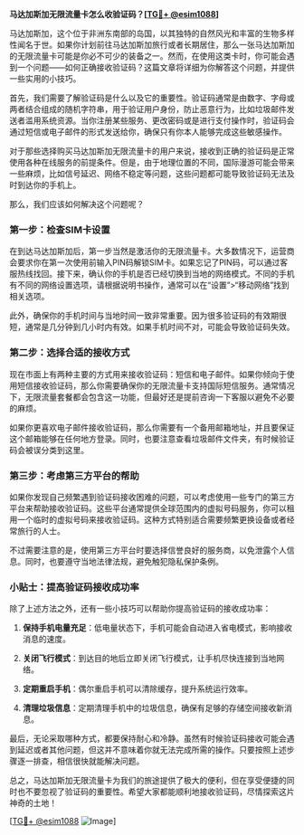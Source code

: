 **马达加斯加无限流量卡怎么收验证码？[[TG💪+ @esim1088](https://t.me/s/esim1088)]**

马达加斯加，这个位于非洲东南部的岛国，以其独特的自然风光和丰富的生物多样性闻名于世。如果你计划前往马达加斯加旅行或者长期居住，那么一张马达加斯加的无限流量卡可能是你必不可少的装备之一。然而，在使用这类卡时，你可能会遇到一个问题——如何正确接收验证码？这篇文章将详细为你解答这个问题，并提供一些实用的小技巧。

首先，我们需要了解验证码是什么以及它的重要性。验证码通常是由数字、字母或两者结合组成的随机字符串，用于验证用户身份，防止恶意行为，比如垃圾邮件发送者滥用系统资源。当你注册某些服务、更改密码或是进行支付操作时，验证码会通过短信或电子邮件的形式发送给你，确保只有你本人能够完成这些敏感操作。

对于那些选择购买马达加斯加无限流量卡的用户来说，接收到正确的验证码是正常使用各种在线服务的前提条件。但是，由于地理位置的不同，国际漫游可能会带来一些麻烦，比如信号延迟、网络不稳定等问题，这些问题都可能导致验证码无法及时到达你的手机上。

那么，我们应该如何解决这个问题呢？

### 第一步：检查SIM卡设置

在到达马达加斯加后，第一步当然是激活你的无限流量卡。大多数情况下，运营商会要求你在第一次使用前输入PIN码解锁SIM卡。如果忘记了PIN码，可以通过客服热线找回。接下来，确认你的手机是否已经切换到当地的网络模式。不同的手机有不同的网络设置选项，请根据说明书操作，通常可以在“设置”>“移动网络”找到相关选项。

此外，确保你的手机时间与当地时间一致非常重要。因为很多验证码的有效期很短，通常是几分钟到几小时内有效。如果手机时间不对，可能会导致验证码失效。

### 第二步：选择合适的接收方式

现在市面上有两种主要的方式用来接收验证码：短信和电子邮件。如果你倾向于使用短信接收验证码，那么你需要确保你的无限流量卡支持国际短信服务。通常情况下，无限流量套餐都会包含这一功能，但最好还是提前咨询一下客服以避免不必要的麻烦。

如果你更喜欢电子邮件接收验证码，那么你需要有一个备用邮箱地址，并且要保证这个邮箱能够在任何地方登录。同时，也要注意查看垃圾邮件文件夹，有时候验证码会被误分类到这里。

### 第三步：考虑第三方平台的帮助

如果你发现自己频繁遇到验证码接收困难的问题，可以考虑使用一些专门的第三方平台来帮助接收验证码。这些平台通常提供全球范围内的虚拟号码服务，你可以租用一个临时的虚拟号码来接收验证码。这种方式特别适合需要频繁更换设备或者经常旅行的人士。

不过需要注意的是，使用第三方平台时要选择信誉良好的服务商，以免泄露个人信息。同时，也要遵守当地法律法规，避免触犯隐私保护条例。

### 小贴士：提高验证码接收成功率

除了上述方法之外，还有一些小技巧可以帮助你提高验证码的接收成功率：

1. **保持手机电量充足**：低电量状态下，手机可能会自动进入省电模式，影响接收消息的速度。
   
2. **关闭飞行模式**：到达目的地后立即关闭飞行模式，让手机尽快连接到当地网络。
   
3. **定期重启手机**：偶尔重启手机可以清除缓存，提升系统运行效率。
   
4. **清理垃圾信息**：定期清理手机中的垃圾信息，确保有足够的存储空间接收新消息。

最后，无论采取哪种方式，都要保持耐心和冷静。虽然有时候验证码接收可能会遇到延迟或者其他问题，但这并不意味着你就无法完成所需的操作。只要按照上述步骤逐一排查，相信很快就能解决问题。

总之，马达加斯加无限流量卡为我们的旅途提供了极大的便利，但在享受便捷的同时也不要忽视了验证码的重要性。希望大家都能顺利地接收验证码，尽情探索这片神奇的土地！

[[TG💪+ @esim1088](https://t.me/s/esim1088) ![Image](https://i.postimg.cc/4NQfJmqS/Snipaste-2025-05-13-00-14-12.png)]